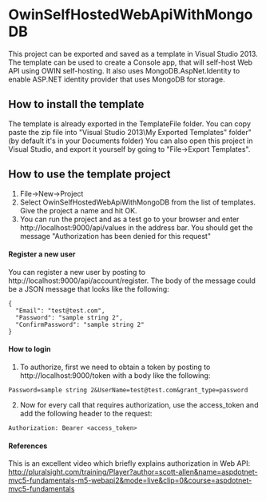 # OwinSelfHostedWebApiWithMongoDB

This project can be exported and saved as a template in Visual Studio 2013. The template can be used to create a Console app, that will self-host Web API using OWIN self-hosting. It also uses MongoDB.AspNet.Identity to enable ASP.NET identity provider that uses MongoDB for storage.

## How to install the template
The template is already exported in the TemplateFile folder. You can copy paste the zip file into "Visual Studio 2013\My Exported Templates" folder" (by default it's in your Documents folder)
You can also open this project in Visual Studio, and export it yourself by going to "File->Export Templates".

## How to use the template project
1. File->New->Project
2. Select OwinSelfHostedWebApiWithMongoDB from the list of templates. Give the project a name and hit OK.
3. You can run the project and as a test go to your browser and enter http://localhost:9000/api/values in the address bar. You should get the message "Authorization has been denied for this request"

#### Register a new user
You can register a new user by posting to http://localhost:9000/api/account/register. The body of the message could be a JSON message that looks like the following:
```
{
  "Email": "test@test.com",
  "Password": "sample string 2",
  "ConfirmPassword": "sample string 2"
}
```

#### How to login
1. To authorize, first we need to obtain a token by posting to http://localhost:9000/token with a body like the following:
```
Password=sample string 2&UserName=test@test.com&grant_type=password
```
2. Now for every call that requires authorization, use the access_token and add the following header to the request:
```
Authorization: Bearer <access_token>
```

#### References
This is an excellent video which briefly explains authorization in Web API: http://pluralsight.com/training/Player?author=scott-allen&name=aspdotnet-mvc5-fundamentals-m5-webapi2&mode=live&clip=0&course=aspdotnet-mvc5-fundamentals
